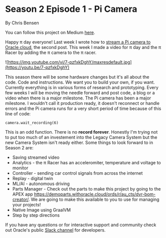 # Season 2 Episode 1 - Pi Camera

By Chris Bensen

You can follow this project on Medium [here](TODO).

Happy π day everyone! Last week I wrote how to [stream a Pi camera to Oracle cloud](https://chrisbensen.medium.com/stream-a-pi-camera-to-oracle-cloud-part-ii-7ded4258b117), the second post. This week I made a video for π day and the π Racer by adding the π camera to the π racer.

![https://img.youtube.com/vi/7-pzfxkDghY/maxresdefault.jpg](https://youtu.be/7-pzfxkDghY)

This season there will be some hardware changes but it's all about the code. Code and instructions. We want you to build your own, if you want. Currently everything is in various forms of research and prototyping. Every few weeks I will be moving the needle forward and post code, a blog or a video when there is a major milestone. The Pi camera has been a major milestone. I wouldn't call it production ready, it doesn't reconnect or handle errors and the Pi camera runs for a very short period of time because of this line of code:

  ```
  camera.wait_recording(6)
  ```

This is an odd function. There is no **record forever**. Honestly I'm trying not to put too much of an investement into the Legacy Camera System but the new Camera System isn't ready either. Some things to look forward to in Season 2 are:

* Saving streamed video
* Analytics - the π Racer has an acceleromiter, temperature and voltage to monitor
* Controller - sending car control signals from across the internet
* Replay - digital twin
* ML/AI - autonomous driving
* Parts Manager - Check out the parts to make this project by going to the APEX app https://demoparts.withoracle.cloud/ords/r/au_cts/dvr-bom-creator/. We are going to make this available to you to use for managing your projects!
* Native Image using GraalVM
* Step by step directions


If you have any questions or for interactive support and community check out Oracle's public [Slack channel](https://oracledevrel.slack.com/join/shared_invite/zt-uffjmwh3-ksmv2ii9YxSkc6IpbokL1g#/shared-invite/email) for developers.
